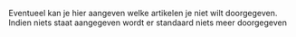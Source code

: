 Eventueel kan je hier aangeven welke artikelen je niet wilt doorgegeven. Indien niets staat aangegeven wordt er standaard niets meer doorgegeven